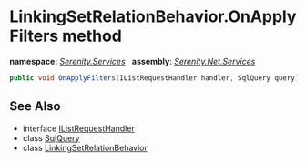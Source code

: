 # LinkingSetRelationBehavior.OnApplyFilters method
**namespace:** *[Serenity.Services](../../README.md#serenity.services-namespace)*   **assembly**: *[Serenity.Net.Services](../../README.md)*

```csharp
public void OnApplyFilters(IListRequestHandler handler, SqlQuery query)
```

## See Also

* interface [IListRequestHandler](../IListRequestHandler.md)
* class [SqlQuery](../Serenity.Net.Data/../../Serenity.Data/SqlQuery.md)
* class [LinkingSetRelationBehavior](../LinkingSetRelationBehavior.md)